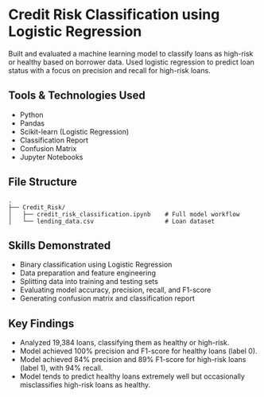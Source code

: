 # Credit Risk Classification using Logistic Regression

Built and evaluated a machine learning model to classify loans as high-risk or healthy based on borrower data. Used logistic regression to predict loan status with a focus on precision and recall for high-risk loans.

## Tools & Technologies Used

- Python
- Pandas
- Scikit-learn (Logistic Regression)
- Classification Report
- Confusion Matrix
- Jupyter Notebooks

## File Structure

```text
.
├── Credit_Risk/
│   ├── credit_risk_classification.ipynb    # Full model workflow
│   └── lending_data.csv                    # Loan dataset
```

## Skills Demonstrated

- Binary classification using Logistic Regression
- Data preparation and feature engineering
- Splitting data into training and testing sets
- Evaluating model accuracy, precision, recall, and F1-score
- Generating confusion matrix and classification report

## Key Findings

- Analyzed 19,384 loans, classifying them as healthy or high-risk.
- Model achieved 100% precision and F1-score for healthy loans (label 0).
- Model achieved 84% precision and 89% F1-score for high-risk loans (label 1), with 94% recall.
- Model tends to predict healthy loans extremely well but occasionally misclassifies high-risk loans as healthy.
